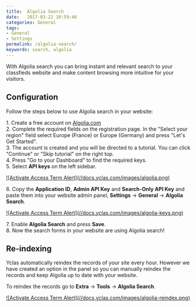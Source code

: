```yaml
---
title:  Algolia Search
date:   2017-03-22 10:59:46
categories: General
tags: 
- General
- Settings
permalink: /algolia-search/
keywords: search, algolia
---
```

With Algolia search you can bring instant and relevant search to your classfieds website and make content browsing more intuitive for your visitors.

## Configuration

Follow the steps below to use Algolia search in your website:

1\. Create a free account on [Algolia.com](https://www.algolia.com)<br>
2\. Complete the required fields on the registration page. In the "Select your region" field select Europe (France) or Europe (Germany) and press "Let's Get Started".<br>
3\. The account is created and you will be directed to a tutorial. You can click "Continue" or "Skip tutorial" on the right top.<br>
4\. Press "Go to your Dashboard" to find the required keys.<br>
5\. Select **API keys** on the left sidebar.<br>

<a href="//docs.yclas.com/images/algolia.png" class="thumbnail gallery-item" data-gallery>
![Activate Access Term Alert](//docs.yclas.com/images/algolia.png)
</a>

6\. Copy the **Application ID**, **Admin API Key** and **Search-Only API Key** and paste them into your website admin panel, **Settings** -> **General** -> **Algolia Search**.

<a href="//docs.yclas.com/images/algolia-keys.png" class="thumbnail gallery-item" data-gallery>
![Activate Access Term Alert](//docs.yclas.com/images/algolia-keys.png)
</a>

7\. Enable **Algolia Search** and press **Save**.<br>
8\. Now the search forms in your website are using Algolia search!

## Re-indexing

Yclas automatically reindex the records of your site every hour. However we have created an option in the panel so you can manually reindex the records and keep Algolia up to date with your website.

To reindex the records go to **Extra** -> **Tools** -> **Algolia Search**. 

<a href="//docs.yclas.com/images/algolia-reindex.png" class="thumbnail gallery-item" data-gallery>
![Activate Access Term Alert](//docs.yclas.com/images/algolia-reindex.png)
</a>
